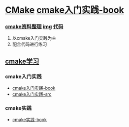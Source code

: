 # [CMake](./)   [cmake入门实践-book](https://www.hahack.com/codes/cmake/)     

### [cmake资料整理](./01-cmake-study)  [img](./02-cmake-study/img)  [代码](./02-code)  

1. 以cmake入门实践为主  
2. 配合代码进行练习  

## [cmake学习](./00-cmake-book)   
### cmake入门实践   
- [cmake入门实践-book](https://www.hahack.com/codes/cmake/)     
- [cmake入门实践-src](./00-cmake-book/01-cmake入门实践/)  

### cmake实践  
- [cmake实践-book](./00-cmake-book/02-cmake实践/01-cmake实践.pdf)   